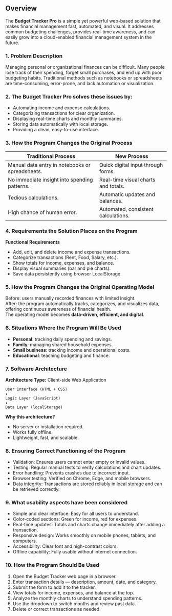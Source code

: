 ## Overview
The **Budget Tracker Pro** is a simple yet powerful web-based solution that makes financial management fast, automated, and visual. It addresses common budgeting challenges, provides real-time awareness, and can easily grow into a cloud-enabled financial management system in the future.

### 1. Problem Description
Managing personal or organizational finances can be difficult. Many people lose track of their spending, forget small purchases, and end up with poor budgeting habits. Traditional methods such as notebooks or spreadsheets are time-consuming, error-prone, and lack automation or visualization.

### 2. The **Budget Tracker Pro** solves these issues by:
- Automating income and expense calculations.
- Categorizing transactions for clear organization.
- Displaying real-time charts and monthly summaries.
- Storing data automatically with local storage.
- Providing a clean, easy-to-use interface.

### 3. How the Program Changes the Original Process
| Traditional Process | New Process |
|----------------------|-------------|
| Manual data entry in notebooks or spreadsheets. | Quick digital input through forms. |
| No immediate insight into spending patterns. | Real-time visual charts and totals. |
| Tedious calculations. | Automatic updates and balances. |
| High chance of human error. | Automated, consistent calculations. |

### 4. Requirements the Solution Places on the Program

**Functional Requirements**
- Add, edit, and delete income and expense transactions.
- Categorize transactions (Rent, Food, Salary, etc.).
- Show totals for income, expenses, and balance.
- Display visual summaries (bar and pie charts).
- Save data persistently using browser LocalStorage.

### 5. How the Program Changes the Original Operating Model
Before: users manually recorded finances with limited insight.  
After: the program automatically tracks, categorizes, and visualizes data, offering continuous awareness of financial health.  
The operating model becomes **data-driven, efficient, and digital**.

### 6. Situations Where the Program Will Be Used
- **Personal**: tracking daily spending and savings.
- **Family**: managing shared household expenses.
- **Small business**: tracking income and operational costs.
- **Educational**: teaching budgeting and finance.

### 7. Software Architecture
**Architecture Type:** Client-side Web Application
```
User Interface (HTML + CSS)
↓
Logic Layer (JavaScript)
↓
Data Layer (localStorage)
```

**Why this architecture?**
- No server or installation required.
- Works fully offline.
- Lightweight, fast, and scalable.

### 8. Ensuring Correct Functioning of the Program
- Validation: Ensures users cannot enter empty or invalid values.
- Testing: Regular manual tests to verify calculations and chart updates.
- Error handling: Prevents crashes due to incorrect input.
- Browser testing: Verified on Chrome, Edge, and mobile browsers.
- Data integrity: Transactions are stored reliably in local storage and can be retrieved correctly.

### 9. What usability aspects have been considered
- Simple and clear interface: Easy for all users to understand.
- Color-coded sections: Green for income, red for expenses.
- Real-time updates: Totals and charts change immediately after adding a transaction.
- Responsive design: Works smoothly on mobile phones, tablets, and computers.
- Accessibility: Clear font and high-contrast colors.
- Offline capability: Fully usable without internet connection.

### 10. How the Program Should Be Used
1. Open the Budget Tracker web page in a browser.  
2. Enter transaction details — description, amount, date, and category.  
3. Submit the form to add it to the tracker.  
4. View totals for income, expenses, and balance at the top.  
5. Analyze the monthly charts to understand spending patterns.  
6. Use the dropdown to switch months and review past data.  
7. Delete or correct transactions as needed.  
